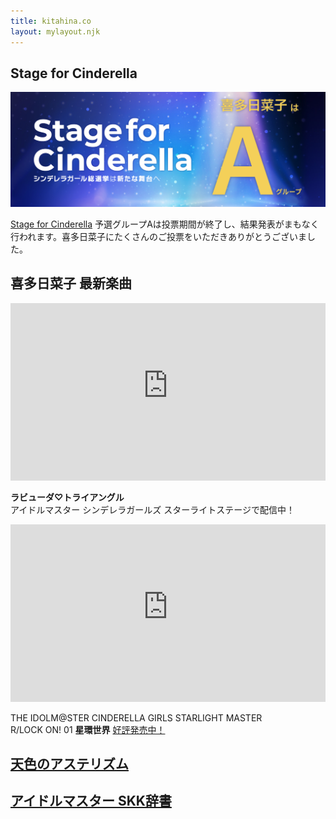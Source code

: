 ```yaml
---
title: kitahina.co
layout: mylayout.njk
---
```


## Stage for Cinderella

![Stage for Cinderella 喜多日菜子はグループAへ！](/img/s4c.webp)

[Stage for Cinderella](https://sfcinderella2022.idolmaster-official.jp/) 予選グループAは投票期間が終了し、結果発表がまもなく行われます。喜多日菜子にたくさんのご投票をいただきありがとうございました。

## 喜多日菜子 最新楽曲

<div style="width: 100%; aspect-ratio: 16/9;">
    <!-- YouTube iframeのwidthとheightを100%に -->
    <iframe width="100%" height="100%" src="https://www.youtube-nocookie.com/embed/PtFQE0vlYFQ" title="YouTube video player" frameborder="0" allow="accelerometer; autoplay; clipboard-write; encrypted-media; gyroscope; picture-in-picture" allowfullscreen></iframe>
</div>

**ラビューダ♡トライアングル**  
アイドルマスター シンデレラガールズ スターライトステージで配信中！

<div style="width: 100%; aspect-ratio: 16/9;">
    <!-- YouTube iframeのwidthとheightを100%に -->
    <iframe width="100%" height="100%" src="https://www.youtube-nocookie.com/embed/sF2-s658jik" title="YouTube video player" frameborder="0" allow="accelerometer; autoplay; clipboard-write; encrypted-media; gyroscope; picture-in-picture" allowfullscreen></iframe>
</div>

THE IDOLM@STER CINDERELLA GIRLS STARLIGHT MASTER  
R/LOCK ON! 01 **星環世界** [好評発売中！](https://lnk.to/RLOCKON-01-CD)

## [天色のアステリズム](/aasterism)

## [アイドルマスター SKK辞書](/dict)
